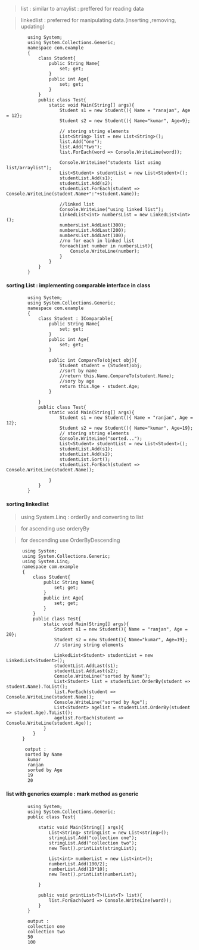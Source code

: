 > list : similar to arraylist : preffered for reading data

> linkedlist : preferred for manipulating data.(inserting ,removing, updating)


            using System;  
            using System.Collections.Generic;
            namespace com.example  
            {                            
                class Student{
                    public String Name{
                        set; get;
                    }
                    public int Age{
                        set; get;
                    }
                }
                public class Test{
                    static void Main(String[] args){
                        Student s1 = new Student(){ Name = "ranajan", Age = 12};
                        Student s2 = new Student(){ Name="kumar", Age=9};
                        
                        // storing string elements
                        List<String> list = new List<String>();
                        list.Add("one");
                        list.Add("two");                
                        list.ForEach(word => Console.WriteLine(word));
                        
                        Console.WriteLine("students list using list/arraylist");
                        List<Student> studentList = new List<Student>();
                        studentList.Add(s1);
                        studentList.Add(s2);
                        studentList.ForEach(student => Console.WriteLine(student.Name+":"+student.Name));
                        
                        //linked list
                        Console.WriteLine("using linked list");
                        LinkedList<int> numbersList = new LinkedList<int>();
                        numbersList.AddLast(300);
                        numbersList.AddLast(200);
                        numbersList.AddLast(100);
                        //no for each in linked list                
                        foreach(int number in numbersList){
                            Console.WriteLine(number);
                        }                
                    }
                }     
            }             


####   sorting List : implementing comparable interface in class
            
            using System;  
            using System.Collections.Generic;
            namespace com.example  
            {                            
                class Student : IComparable{
                    public String Name{
                        set; get;
                    }
                    public int Age{
                        set; get;
                    }

                    public int CompareTo(object obj){
                        Student student = (Student)obj;
                        //sort by name
                        //return this.Name.CompareTo(student.Name);    
                        //sory by age
                        return this.Age - student.Age;
                    }

                }
                public class Test{
                    static void Main(String[] args){
                        Student s1 = new Student(){ Name = "ranjan", Age = 12};
                        Student s2 = new Student(){ Name="kumar", Age=19};
                        // storing string elements
                        Console.WriteLine("sorted...");
                        List<Student> studentList = new List<Student>();
                        studentList.Add(s1);
                        studentList.Add(s2);
                        studentList.Sort();
                        studentList.ForEach(student => Console.WriteLine(student.Name));

                    }
                }     
            }             


#### sorting linkedlist

> using System.Linq : orderBy and converting to list

> for ascending use orderyBy
 
> for descending use OrderByDescending 

          using System;  
          using System.Collections.Generic;
          using System.Linq;
          namespace com.example  
          {                            
              class Student{
                  public String Name{
                      set; get;
                  }
                  public int Age{
                      set; get;
                  }
              }
              public class Test{
                  static void Main(String[] args){
                      Student s1 = new Student(){ Name = "ranjan", Age = 20};
                      Student s2 = new Student(){ Name="kumar", Age=19};
                      // storing string elements

                      LinkedList<Student> studentList = new LinkedList<Student>();
                      studentList.AddLast(s1);
                      studentList.AddLast(s2);                
                      Console.WriteLine("sorted by Name");                
                      List<Student> list = studentList.OrderBy(student => student.Name).ToList();
                      list.ForEach(student => Console.WriteLine(student.Name));   
                      Console.WriteLine("sorted by Age");                
                      List<Student> agelist = studentList.OrderBy(student => student.Age).ToList();
                      agelist.ForEach(student => Console.WriteLine(student.Age));   
                  }
              }     
          }             

           output :
           sorted by Name
            kumar
            ranjan
            sorted by Age
            19
            20

#### list with generics example : mark method as generic

            using System;
            using System.Collections.Generic;
            public class Test{

                static void Main(String[] args){
                    List<String> stringList = new List<string>();
                    stringList.Add("collection one");
                    stringList.Add("collection two");
                    new Test().printList(stringList);

                    List<int> numberList = new List<int>();
                    numberList.Add(100/2);
                    numberList.Add(10*10);
                    new Test().printList(numberList);

                }

                public void printList<T>(List<T> list){
                    list.ForEach(word => Console.WriteLine(word));
                }
            }                     

            output : 
            collection one
            collection two
            50
            100
